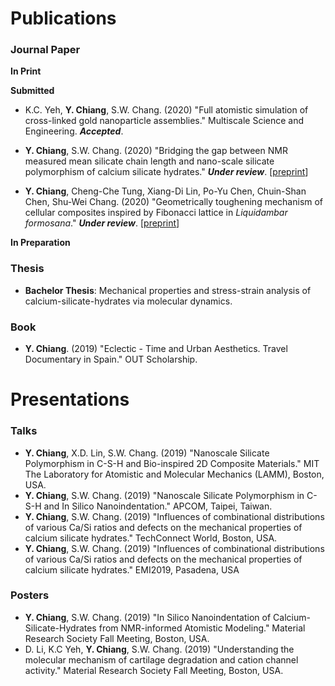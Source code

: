 
# Publications

### Journal Paper

**In Print**

**Submitted**

* K.C. Yeh, **Y. Chiang**, S.W. Chang. (2020) "Full atomistic simulation of cross-linked gold nanoparticle assemblies." Multiscale Science and Engineering. ***Accepted***.

* **Y. Chiang**, S.W. Chang. (2020) "Bridging the gap between NMR measured mean silicate chain length and nano-scale silicate polymorphism of calcium silicate hydrates." ***Under review***. [[preprint](https://github.com/Chiang-Yuan/Portfolio/raw/master/content/publication/CSH_preprint_CCR.pdf)]

* **Y. Chiang**, Cheng-Che Tung, Xiang-Di Lin, Po-Yu Chen, Chuin-Shan Chen, Shu-Wei Chang. (2020) "Geometrically toughening mechanism of cellular
composites inspired by Fibonacci lattice in
*Liquidambar formosana*." ***Under review***. [[preprint](https://github.com/Chiang-Yuan/Portfolio/raw/master/content/publication/BioMGI_preprint_CS.pdf)]

**In Preparation**

### Thesis

* **Bachelor Thesis**: Mechanical properties and stress-strain analysis of calcium-silicate-hydrates via molecular dynamics.

### Book

* **Y. Chiang**. (2019) "Eclectic - Time and Urban Aesthetics. Travel Documentary in Spain." OUT Scholarship.


# Presentations

### Talks

* **Y. Chiang**, X.D. Lin, S.W. Chang. (2019) "Nanoscale Silicate Polymorphism in C-S-H and Bio-inspired 2D Composite Materials." MIT The Laboratory for Atomistic and Molecular Mechanics (LAMM), Boston, USA.
* **Y. Chiang**, S.W. Chang. (2019) "Nanoscale Silicate Polymorphism in C-S-H and In Silico Nanoindentation." APCOM, Taipei, Taiwan.
* **Y. Chiang**, S.W. Chang. (2019) "Influences of combinational distributions of various Ca/Si ratios and defects on the mechanical properties of calcium silicate hydrates." TechConnect World, Boston, USA.
* **Y. Chiang**, S.W. Chang. (2019) "Influences of combinational distributions of various Ca/Si ratios and defects on the mechanical properties of calcium silicate hydrates." EMI2019, Pasadena, USA

### Posters

* **Y. Chiang**, S.W. Chang. (2019) "In Silico Nanoindentation of Calcium-Silicate-Hydrates from NMR-informed Atomistic Modeling." Material Research Society Fall Meeting, Boston, USA.
* D. Li, K.C Yeh, **Y. Chiang**, S.W. Chang. (2019) "Understanding the molecular mechanism of cartilage degradation and cation channel activity." Material Research Society Fall Meeting, Boston, USA.
